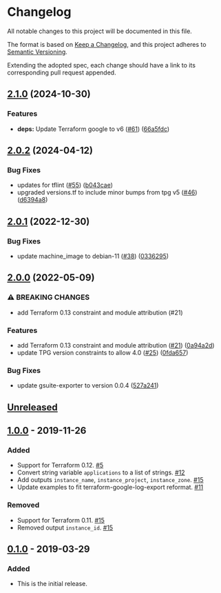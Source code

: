 # Changelog

All notable changes to this project will be documented in this file.

The format is based on [Keep a Changelog][keep-a-changelog-site],
and this project adheres to
[Semantic Versioning][semantic-versioning-site].

Extending the adopted spec, each change should have a link to its corresponding pull request appended.

## [2.1.0](https://github.com/terraform-google-modules/terraform-google-gsuite-export/compare/v2.0.2...v2.1.0) (2024-10-30)


### Features

* **deps:** Update Terraform google to v6 ([#61](https://github.com/terraform-google-modules/terraform-google-gsuite-export/issues/61)) ([66a5fdc](https://github.com/terraform-google-modules/terraform-google-gsuite-export/commit/66a5fdcf06d9dc4dfb9f85690ad8f4b803a0d33a))

## [2.0.2](https://github.com/terraform-google-modules/terraform-google-gsuite-export/compare/v2.0.1...v2.0.2) (2024-04-12)


### Bug Fixes

* updates for tflint ([#55](https://github.com/terraform-google-modules/terraform-google-gsuite-export/issues/55)) ([b043cae](https://github.com/terraform-google-modules/terraform-google-gsuite-export/commit/b043cae103b142ad10458f727378f7ace26a4319))
* upgraded versions.tf to include minor bumps from tpg v5 ([#46](https://github.com/terraform-google-modules/terraform-google-gsuite-export/issues/46)) ([d6394a8](https://github.com/terraform-google-modules/terraform-google-gsuite-export/commit/d6394a8225ba1c429138618f67f9fefc8ffbc355))

## [2.0.1](https://github.com/terraform-google-modules/terraform-google-gsuite-export/compare/v2.0.0...v2.0.1) (2022-12-30)


### Bug Fixes

* update machine_image to debian-11 ([#38](https://github.com/terraform-google-modules/terraform-google-gsuite-export/issues/38)) ([0336295](https://github.com/terraform-google-modules/terraform-google-gsuite-export/commit/033629556814cfe06185ea501aacfec878471138))

## [2.0.0](https://github.com/terraform-google-modules/terraform-google-gsuite-export/compare/v1.0.0...v2.0.0) (2022-05-09)


### ⚠ BREAKING CHANGES

* add Terraform 0.13 constraint and module attribution (#21)

### Features

* add Terraform 0.13 constraint and module attribution ([#21](https://github.com/terraform-google-modules/terraform-google-gsuite-export/issues/21)) ([0a94a2d](https://github.com/terraform-google-modules/terraform-google-gsuite-export/commit/0a94a2ddb4b320bb3530227e2842716ce0d4520c))
* update TPG version constraints to allow 4.0 ([#25](https://github.com/terraform-google-modules/terraform-google-gsuite-export/issues/25)) ([0fda657](https://github.com/terraform-google-modules/terraform-google-gsuite-export/commit/0fda657fb79f300e6782a332a76e6fda6048c652))


### Bug Fixes

* update gsuite-exporter to version 0.0.4 ([527a241](https://github.com/terraform-google-modules/terraform-google-gsuite-export/commit/527a24113c38c771eccaaa5afbd08c54d740fe52))

## [Unreleased]

## [1.0.0] - 2019-11-26

### Added

- Support for Terraform 0.12. [#5]
- Convert string variable `applications` to a list of strings. [#12]
- Add outputs `instance_name`, `instance_project`, `instance_zone`. [#15]
- Update examples to fit terraform-google-log-export reformat. [#11]

### Removed

- Support for Terraform 0.11. [#15]
- Removed output `instance_id`. [#15]

## [0.1.0] - 2019-03-29

### Added

- This is the initial release.

[Unreleased]: https://github.com/terraform-google-modules/terraform-google-gsuite-export/compare/v1.0.0...HEAD
[1.0.0]: https://github.com/terraform-google-modules/terraform-google-gsuite-export/compare/v0.1.0...v1.0.0
[0.1.0]: https://github.com/terraform-google-modules/terraform-google-gsuite-export/releases/tag/v0.1.0

[#15]: https://github.com/terraform-google-modules/terraform-google-gsuite-export/pull/15
[#12]: https://github.com/terraform-google-modules/terraform-google-gsuite-export/issues/12
[#11]: https://github.com/terraform-google-modules/terraform-google-gsuite-export/issues/11
[#5]: https://github.com/terraform-google-modules/terraform-google-gsuite-export/issues/5

[keep-a-changelog-site]: https://keepachangelog.com/en/1.0.0/
[semantic-versioning-site]: https://semver.org/spec/v2.0.0.html
